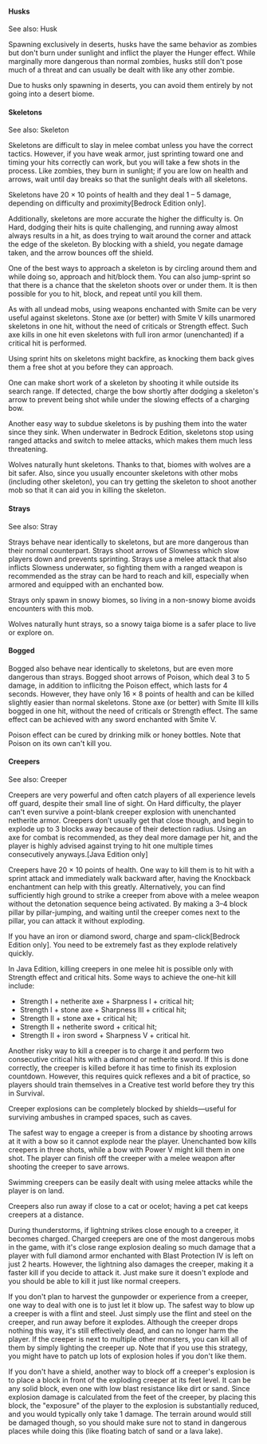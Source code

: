 #### Husks

See also: Husk

Spawning exclusively in deserts, husks have the same behavior as zombies but don't burn under sunlight and inflict the player the Hunger effect. While marginally more dangerous than normal zombies, husks still don't pose much of a threat and can usually be dealt with like any other zombie.

Due to husks only spawning in deserts, you can avoid them entirely by not going into a desert biome.

#### Skeletons

See also: Skeleton

Skeletons are difficult to slay in melee combat unless you have the correct tactics. However, if you have weak armor, just sprinting toward one and timing your hits correctly can work, but you will take a few shots in the process. Like zombies, they burn in sunlight; if you are low on health and arrows, wait until day breaks so that the sunlight deals with all skeletons.

Skeletons have 20 × 10 points of health and they deal 1 – 5 damage, depending on difficulty and proximity‌[Bedrock Edition  only].

Additionally, skeletons are more accurate the higher the difficulty is. On Hard, dodging their hits is quite challenging, and running away almost always results in a hit, as does trying to wait around the corner and attack the edge of the skeleton. By blocking with a shield, you negate damage taken, and the arrow bounces off the shield.

One of the best ways to approach a skeleton is by circling around them and while doing so, approach and hit/block them. You can also jump-sprint so that there is a chance that the skeleton shoots over or under them. It is then possible for you to hit, block, and repeat until you kill them.

As with all undead mobs, using weapons enchanted with Smite can be very useful against skeletons. Stone axe (or better) with Smite V kills unarmored skeletons in one hit, without the need of criticals or Strength effect. Such axe kills in one hit even skeletons with full iron armor (unenchanted) if a critical hit is performed.

Using sprint hits on skeletons might backfire, as knocking them back gives them a free shot at you before they can approach.

One can make short work of a skeleton by shooting it while outside its search range. If detected, charge the bow shortly after dodging a skeleton's arrow to prevent being shot while under the slowing effects of a charging bow.

Another easy way to subdue skeletons is by pushing them into the water since they sink. When underwater in Bedrock Edition, skeletons stop using ranged attacks and switch to melee attacks, which makes them much less threatening.

Wolves naturally hunt skeletons. Thanks to that, biomes with wolves are a bit safer. Also, since you usually encounter skeletons with other mobs (including other skeleton), you can try getting the skeleton to shoot another mob so that it can aid you in killing the skeleton.

#### Strays

See also: Stray

Strays behave near identically to skeletons, but are more dangerous than their normal counterpart. Strays shoot arrows of Slowness which slow players down and prevents sprinting. Strays use a melee attack that also inflicts Slowness underwater, so fighting them with a ranged weapon is recommended as the stray can be hard to reach and kill, especially when armored and equipped with an enchanted bow. 

Strays only spawn in snowy biomes, so living in a non-snowy biome avoids encounters with this mob.

Wolves naturally hunt strays, so a snowy taiga biome is a safer place to live or explore on.

#### Bogged

Bogged also behave near identically to skeletons, but are even more dangerous than strays. Bogged shoot arrows of Poison, which deal 3 to 5 damage, in addition to inflicitng the Poison effect, which lasts for 4 seconds. However, they have only 16 × 8 points of health and can be killed slightly easier than normal skeletons. Stone axe (or better) with Smite III kills bogged in one hit, without the need of criticals or Strength effect. The same effect can be achieved with any sword enchanted with Smite V.

Poison effect can be cured by drinking milk or honey bottles. Note that Poison on its own can't kill you.

#### Creepers

See also: Creeper

Creepers are very powerful and often catch players of all experience levels off guard, despite their small line of sight. On Hard difficulty, the player can't even survive a point-blank creeper explosion with unenchanted netherite armor. Creepers don’t usually get that close though, and begin to explode up to 3 blocks away because of their detection radius. Using an axe for combat is recommended, as they deal more damage per hit, and the player is highly advised against trying to hit one multiple times consecutively anyways.‌[Java Edition  only]

Creepers have 20 × 10 points of health. One way to kill them is to hit with a sprint attack and immediately walk backward after, having the Knockback enchantment can help with this greatly. Alternatively, you can find sufficiently high ground to strike a creeper from above with a melee weapon without the detonation sequence being activated. By making a 3–4 block pillar by pillar-jumping, and waiting until the creeper comes next to the pillar, you can attack it without exploding.

If you have an iron or diamond sword, charge and spam-click‌[Bedrock Edition  only]. You need to be extremely fast as they explode relatively quickly. 

In Java Edition, killing creepers in one melee hit is possible only with Strength effect and critical hits. Some ways to achieve the one-hit kill include:

- Strength I + netherite axe + Sharpness I + critical hit;
- Strength I + stone axe + Sharpness III + critical hit;
- Strength II + stone axe + critical hit;
- Strength II + netherite sword + critical hit;
- Strength II + iron sword + Sharpness V + critical hit.

Another risky way to kill a creeper is to charge it and perform two consecutive critical hits with a diamond or netherite sword. If this is done correctly, the creeper is killed before it has time to finish its explosion countdown. However, this requires quick reflexes and a bit of practice, so players should train themselves in a Creative test world before they try this in Survival.

Creeper explosions can be completely blocked by shields—useful for surviving ambushes in cramped spaces, such as caves.

The safest way to engage a creeper is from a distance by shooting arrows at it with a bow so it cannot explode near the player. Unenchanted bow kills creepers in three shots, while a bow with Power V might kill them in one shot. The player can finish off the creeper with a melee weapon after shooting the creeper to save arrows.

Swimming creepers can be easily dealt with using melee attacks while the player is on land.

Creepers also run away if close to a cat or ocelot; having a pet cat keeps creepers at a distance.

During thunderstorms, if lightning strikes close enough to a creeper, it becomes charged. Charged creepers are one of the most dangerous mobs in the game, with it's close range explosion dealing so much damage that a player with full diamond armor enchanted with Blast Protection IV is left on just 2 hearts. However, the lightning also damages the creeper, making it a faster kill if you decide to attack it. Just make sure it doesn't explode and you should be able to kill it just like normal creepers.

If you don't plan to harvest the gunpowder or experience from a creeper, one way to deal with one is to just let it blow up. The safest way to blow up a creeper is with a flint and steel. Just simply use the flint and steel on the creeper, and run away before it explodes. Although the creeper drops nothing this way, it's still effectively dead, and can no longer harm the player. If the creeper is next to multiple other monsters, you can kill all of them by simply lighting the creeper up. Note that if you use this strategy, you might have to patch up lots of explosion holes if you don't like them.

If you don't have a shield, another way to block off a creeper's explosion is to place a block in front of the exploding creeper at its feet level. It can be any solid block, even one with low blast resistance like dirt or sand. Since explosion damage is calculated from the feet of the creeper, by placing this block, the "exposure" of the player to the explosion is substantially reduced, and you would typically only take 1 damage. The terrain around would still be damaged though, so you should make sure not to stand in dangerous places while doing this (like floating batch of sand or a lava lake).

